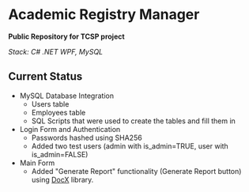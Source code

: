 # Academic Registry Manager
**Public Repository for TCSP project**

*Stack: C# .NET WPF, MySQL*
## Current Status

 - MySQL Database Integration
	 - Users table
	 - Employees table
	 - SQL Scripts that were used to create the tables and fill them in
 - Login Form and Authentication
	 - Passwords hashed using SHA256
	 - Added two test users (admin with is_admin=TRUE, user with is_admin=FALSE)
 - Main Form
 	 - Added "Generate Report" functionality (Generate Report button) using [DocX](https://github.com/xceedsoftware/DocX) library.
